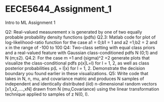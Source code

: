 # EECE5644_Assignment_1
Intro to ML Assignment 1

Q2: Real-valued measurement x is generated by one of two equally probable probability
density functions (pdfs)
    Q2.3: Matlab code for plot of log-likelihood-ratio function for the case a1 = 0;b1 = 1 and a2 =1;b2 = 2 and x in the range of -100 to
        100
Q4: Two-class setting with equal class priors and a real-valued feature with Gaussian class-conditioned pdfs N (0;1) and N (m;s2).
    Q4.2: For the case m =1 and (sigma)^2 =2 generate plots that visualize the class-conditional pdfs p(x|L=l) for l = 1, 2, as well as
        class posterior probabilities p(L = l|x) for l = 1, 2. Demonstrate the decision boundary you found earlier in these visualizations.
Q5: Write code that takes in N, n, mu, and covariance matric and produces N samples of independent and identically distributed (iid) 
    n-dimensional random vectors [x1,x2,....,xN] drawn from N (mu,Covariance) using the linear transformation technique applied to samples     of z N(0, I).     
